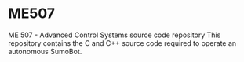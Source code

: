 # ME507
ME 507 - Advanced Control Systems source code repository
This repository contains the C and C++ source code required to operate an autonomous SumoBot. 

